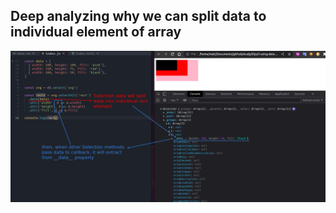 ## **Deep analyzing why we can split data to individual element of array**

![reason we get individual data for each element in the array](./pic/01.png) 
